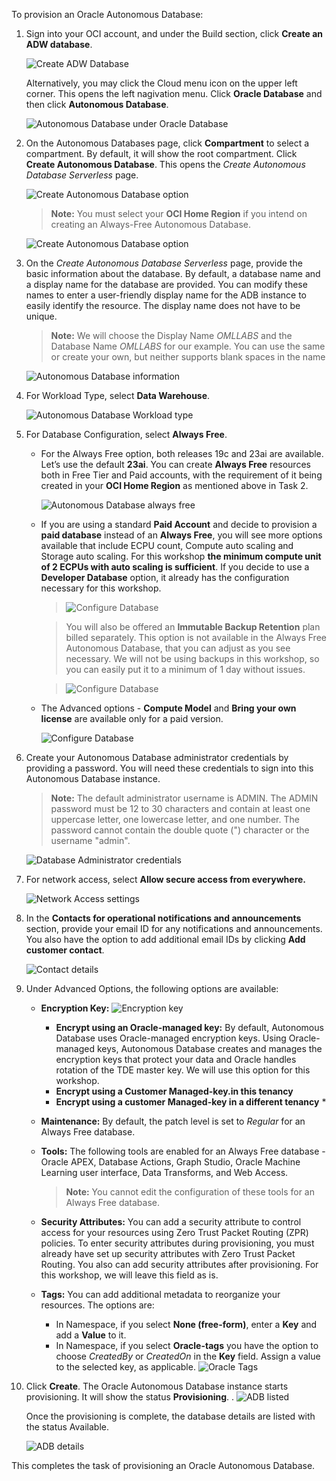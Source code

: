 <!--
    {
        "name":"Provision an Autonomous Database",
        "description":"Steps to provision an autonomous database"
    }
-->

To provision an Oracle Autonomous Database:

1. Sign into your OCI account, and under the Build section, click **Create an ADW database**.

	![Create ADW Database](images/adw-database-rw.png " ")

	 Alternatively, you may click the Cloud menu icon on the upper left corner. This opens the left nagivation menu. Click **Oracle Database** and then click **Autonomous Database**.

	![Autonomous Database under Oracle Database](images/database-adw-rw.png " ")

2. On the Autonomous Databases page, click **Compartment** to select a compartment. By default, it will show the root compartment. Click **Create Autonomous Database**. This opens the _Create Autonomous Database Serverless_ page.

   ![Create Autonomous Database option](images/create-autonomous-db-rw.png " ")

    > **Note:** You must select your **OCI Home Region** if you intend on creating an Always-Free Autonomous Database.

     ![Create Autonomous Database option](images/create-adb-home-region-rw.png " ")


3. On the *Create Autonomous Database Serverless* page, provide the basic information about the database. By default, a database name and a display name for the database are provided. You can modify these names to enter a user-friendly display name for the ADB instance to easily identify the resource. The display name does not have to be unique.    

   > **Note:** We will choose the Display Name *OMLLABS* and the Database Name *OMLLABS* for our example.  You can use the same or create your own, but neither supports blank spaces in the name

   ![Autonomous Database information](images/adb-basic-info-rw.png " ")

4. For Workload Type, select **Data Warehouse**.

   ![Autonomous Database Workload type](images/workload-type-rw.png " ")

5. For Database Configuration, select **Always Free**. 

    * For the Always Free option, both releases 19c and 23ai are available.  Let’s use the default **23ai**.  You can create **Always Free** resources both in Free Tier and Paid accounts, with the requirement of it being created in your **OCI Home Region** as mentioned above in Task 2.

        ![Autonomous Database always free](images/db-config-always-free-rw.png " ")
   
    * If you are using a standard **Paid Account** and decide to provision a **paid database** instead of an **Always Free**, you will see more options available that include ECPU count, Compute auto scaling and Storage auto scaling. For this workshop **the minimum compute unit of 2 ECPUs with auto scaling is sufficient**.  If you decide to use a **Developer Database** option, it already has the configuration necessary for this workshop.

        > ![Configure Database](images/db-configuration-ecpu-rw.png " ")

	    > You will also be offered an **Immutable Backup Retention** plan billed separately. This option is not available in the Always Free Autonomous Database, that you can adjust as you see necessary.  We will not be using backups in this workshop, so you can easily put it to a minimum of 1 day without issues.

        > ![Configure Database](images/db-configuration-backup-rw.png " ")

    * The Advanced options - **Compute Model** and **Bring your own license** are available only for a paid version.   

        ![Configure Database](images/adv-options-rw.png " ") 

6. Create your Autonomous Database administrator credentials by providing a password. You will need these credentials to sign into this Autonomous Database instance.   

	> **Note:** The default administrator username is ADMIN. The ADMIN password must be 12 to 30 characters and contain at least one uppercase letter, one lowercase letter, and one number. The password cannot contain the double quote (") character or the username "admin".

	![Database Administrator credentials](images/db-admin-credentials-rw.png " ")

7. For network access, select **Allow secure access from everywhere.**

    ![Network Access settings](images/create-adw-network-rw.png " ")

8. In the **Contacts for operational notifications and announcements** section, provide your email ID for any notifications and announcements. You also have the option to add additional email IDs by clicking **Add customer contact**.

	 ![Contact details](images/contact-details-rw.png " ")

9. Under Advanced Options, the following options are available:
    * **Encryption Key:** 
        ![Encryption key](images/encryption-key-adb.png " ")
        * **Encrypt using an Oracle-managed key:** By default, Autonomous Database uses Oracle-managed encryption keys. Using Oracle-managed keys, Autonomous Database creates and manages the encryption keys that protect your data and Oracle handles rotation of the TDE master key. We will use this option for this workshop. 
        * **Encrypt using a Customer Managed-key.in this tenancy**
        * **Encrypt using a customer Managed-key in a different tenancy**        * 
    * **Maintenance:** By default, the patch level is set to _Regular_ for an Always Free database. 
    * **Tools:** The following tools are enabled for an Always Free database - Oracle APEX, Database Actions, Graph Studio, Oracle Machine Learning user interface, Data Transforms, and Web Access. 
        
        > **Note:** You cannot edit the configuration of these tools for an Always Free database. 
    * **Security Attributes:** You can add a security attribute to control access for your resources using Zero Trust Packet Routing (ZPR) policies. To enter security attributes during provisioning, you must already have set up security attributes with Zero Trust Packet Routing. You also can add security attributes after provisioning. For this workshop, we will leave this field as is. 
    * **Tags:** You can add additional metadata to reorganize your resources. The options are:
        * In Namespace, if you select **None (free-form)**, enter a **Key** and add a **Value** to it. 
        * In Namespace, if you select **Oracle-tags** you have the option to choose _CreatedBy_ or _CreatedOn_ in the **Key** field. Assign a value to the selected key, as applicable. 
        ![Oracle Tags](images/oracle-tags.png " ")

10. Click **Create**.  The Oracle Autonomous Database instance starts provisioning. It will show the status **Provisioning**. .
    ![ADB listed](images/adw-starts-provisioning-rw.png " ")

    Once the provisioning is complete, the database details are listed with the status Available.

	  ![ADB details](images/adw-details-rw.png " ")

This completes the task of provisioning an Oracle Autonomous Database.

